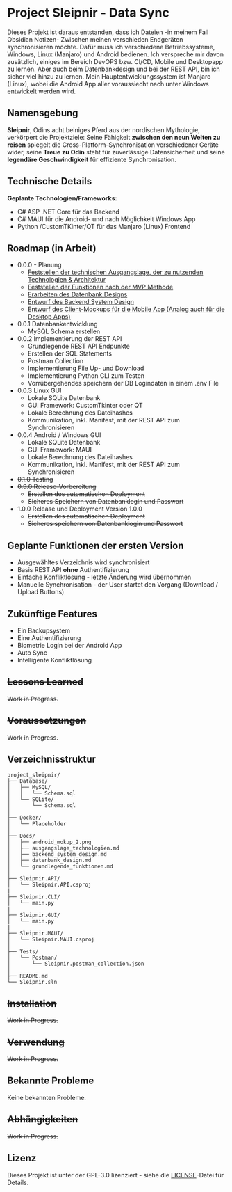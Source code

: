 # Project Sleipnir - Data Sync
Dieses Projekt ist daraus entstanden, dass ich Dateien -in meinem Fall Obsidian Notizen- Zwischen meinen verschieden Endgeräten synchronisieren möchte. Dafür muss ich verschiedene Betriebssysteme, Windows, Linux (Manjaro) und Android bedienen.
Ich verspreche mir davon zusätzlich, einiges im Bereich DevOPS bzw. CI/CD, Mobile und Desktopapp zu lernen. Aber auch beim Datenbankdesign und bei der REST API, bin ich sicher viel hinzu zu lernen.
Mein Hauptentwicklungssystem ist Manjaro (Linux), wobei die Android App aller voraussiecht nach unter Windows entwickelt werden wird.
## Namensgebung
**Sleipnir**, Odins acht beiniges Pferd aus der nordischen Mythologie, verkörpert die Projektziele: Seine Fähigkeit **zwischen den neun Welten zu reisen** spiegelt die Cross-Platform-Synchronisation verschiedener Geräte wider, seine **Treue zu Odin** steht für zuverlässige Datensicherheit und seine **legendäre Geschwindigkeit** für effiziente Synchronisation.
## Technische Details
**Geplante Technologien/Frameworks:**
- C# ASP .NET Core für das Backend
- C# MAUI für die Android- und nach Möglichkeit Windows App
- Python /CustomTKinter/QT für das Manjaro (Linux) Frontend
## Roadmap (in Arbeit)
- 0.0.0 - Planung
    - [Feststellen der technischen Ausgangslage, der zu nutzenden Technologien & Architektur](Docs/ausgangslage_technologien.md)
    - [Feststellen der Funktionen nach der MVP Methode](Docs/grundlegende_funktionen.md)
    - [Erarbeiten des Datenbank Designs](Docs/datenbank_design.md)
    - [Entwurf des Backend System Design](Docs/backend_system_design.md)
    - [Entwurf des Client-Mockups für die Mobile App (Analog auch für die Desktop Apps)](https://github.com/Sympa1/project_sleipnir-data_sync/blob/master/Docs/android_mokup_2.png)
- 0.0.1 Datenbankentwicklung
    - MySQL Schema erstellen
- 0.0.2 Implementierung der REST API
    - Grundlegende REST API Endpunkte
    - Erstellen der SQL Statements
    - Postman Collection
    - Implementierung File Up- und Download
    - Implementierung Python CLI zum Testen
    - Vorrübergehendes speichern der DB Logindaten in einem .env File
- 0.0.3 Linux GUI
    - Lokale SQLite Datenbank
    - GUI Framework: CustomTkinter oder QT
    - Lokale Berechnung des Dateihashes
    - Kommunikation, inkl. Manifest, mit der REST API zum Synchronisieren
- 0.0.4 Android / Windows GUI
    - Lokale SQLite Datenbank
    - GUI Framework: MAUI
    - Lokale Berechnung des Dateihashes
    - Kommunikation, inkl. Manifest, mit der REST API zum Synchronisieren
- ~~0.1.0 Testing~~
- ~~0.9.0 Release-Vorbereitung~~
    - ~~Erstellen des automatischen Deployment~~
    - ~~Sicheres Speichern von Datenbanklogin und Passwort~~
- 1.0.0 Release und Deployment Version 1.0.0
  - ~~Erstellen des automatischen Deployment~~
  - ~~Sicheres speichern von Datenbanklogin und Passwort~~
## Geplante Funktionen der ersten Version
- Ausgewähltes Verzeichnis wird synchronisiert
- Basis REST API **ohne** Authentifizierung
- Einfache Konfliktlösung - letzte Änderung wird übernommen
- Manuelle Synchronisation - der User startet den Vorgang (Download / Upload Buttons)
## Zukünftige Features
- Ein Backupsystem
- Eine Authentifizierung 
- Biometrie Login bei der Android App
- Auto Sync
- Intelligente Konfliktlösung
## ~~Lessons Learned~~
~~Work in Progress.~~
## ~~Voraussetzungen~~
~~Work in Progress.~~
## Verzeichnisstruktur
```
project_sleipnir/
├── Database/
│   ├── MySQL/
│   │   └── Schema.sql
│   └── SQLite/
│       └── Schema.sql
│
├── Docker/
│   └── Placeholder
│
├── Docs/
│   ├── android_mokup_2.png
│   ├── ausgangslage_technologien.md
│   ├── backend_system_design.md
│   ├── datenbank_design.md
│   └── grundlegende_funktionen.md
│
├── Sleipnir.API/
│   └── Sleipnir.API.csproj
|
├── Sleipnir.CLI/
│   └── main.py
|
├── Sleipnir.GUI/
│   └── main.py    
|
├── Sleipnir.MAUI/
│   └── Sleipnir.MAUI.csproj
│
├── Tests/
│   └── Postman/
│       └── Sleipnir.postman_collection.json
│
├── README.md
└── Sleipnir.sln
```
## ~~Installation~~
~~Work in Progress.~~
## ~~Verwendung~~
~~Work in Progress.~~
## Bekannte Probleme
Keine bekannten Probleme.
## ~~Abhängigkeiten~~
~~Work in Progress.~~
## Lizenz
Dieses Projekt ist unter der GPL-3.0 lizenziert - siehe die [LICENSE](LICENSE)-Datei für Details.



